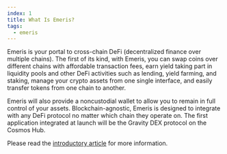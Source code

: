 ```yaml
---
index: 1
title: What Is Emeris?
tags: 
  - emeris
---
```


Emeris is your portal to cross-chain DeFi (decentralized finance over multiple chains). The first of its kind, with Emeris, you can swap coins over different chains with affordable transaction fees, earn yield taking part in liquidity pools and other DeFi activities such as lending, yield farming, and staking, manage your crypto assets from one single interface, and easily transfer tokens from one chain to another.

Emeris will also provide a noncustodial wallet to allow you to remain in full control of your assets. Blockchain-agnostic, Emeris is designed to integrate with any DeFi protocol no matter which chain they operate on. The first application integrated at launch will be the Gravity DEX protocol on the Cosmos Hub.

Please read the [introductory article](https://medium.com/emeris-blog/introducing-emeris-the-cross-chain-portal-to-all-crypto-apps-4e6eee5b53a8) for more information.
